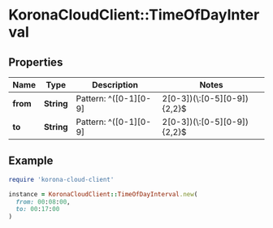 # KoronaCloudClient::TimeOfDayInterval

## Properties

| Name | Type | Description | Notes |
| ---- | ---- | ----------- | ----- |
| **from** | **String** | Pattern: ^([0-1][0-9]|2[0-3])(\\:[0-5][0-9]){2,2}$ | [optional] |
| **to** | **String** | Pattern: ^([0-1][0-9]|2[0-3])(\\:[0-5][0-9]){2,2}$ | [optional] |

## Example

```ruby
require 'korona-cloud-client'

instance = KoronaCloudClient::TimeOfDayInterval.new(
  from: 00:08:00,
  to: 00:17:00
)
```

